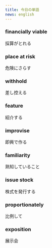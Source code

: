 ```yaml
---
title: 今日の単語
news: english
---
```



### financially viable
採算がとれる

### place at risk
危険にさらす

### withhold
差し控える

### feature
紹介する

### improvise
即興で作る

### familiarity
熟知していること

### issue stock
株式を発行する

### proportionately
比例して

### exposition
展示会
